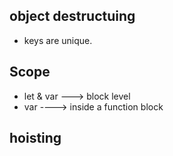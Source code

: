 
## object destructuing
- keys are unique.


## Scope
- let & var ---> block level
- var ---->      inside a function block


## hoisting